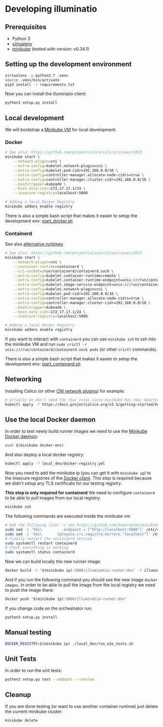 # Developing illuminatio

## Prerequisites

- Python 3
- [virtualenv](https://docs.python-guide.org/dev/virtualenvs/#lower-level-virtualenv)
- [minikube](https://github.com/kubernetes/minikube) (tested with version: v0.34.1)

## Setting up the development environment

```bash
virtualenv -p python3.7 .venv
source .venv/bin/activate
pip3 install -r requirements.txt
```

Now you can install the illuminatio client:

```bash
python3 setup.py install
```

## Local development

We will bootstrap a [Minikube VM](https://kubernetes.io/docs/setup/minikube/) for local development.

### Docker

```bash
# See also: https://github.com/projectcalico/calico/issues/1013
minikube start \
    --network-plugin=cni \
    --extra-config=kubelet.network-plugin=cni \
    --extra-config=kubelet.pod-cidr=192.168.0.0/16 \
    --extra-config=controller-manager.allocate-node-cidrs=true \
    --extra-config=controller-manager.cluster-cidr=192.168.0.0/16 \
    --bootstrapper=kubeadm \
    --host-only-cidr=172.17.17.1/24 \
    --insecure-registry=localhost:5000

# Adding a local Docker Registry
minikube addons enable registry
```

There is also a simple bash script that makes it easier to setup the development env: [start_docker.sh](../local_dev/start_docker.sh)

### Containerd

See also [alternative runtimes](https://github.com/kubernetes/minikube/blob/master/docs/alternative_runtimes.md)

```bash
# See also: https://github.com/projectcalico/calico/issues/1013
minikube start \
    --network-plugin=cni \
    --container-runtime=containerd \
    --cri-socket=/run/containerd/containerd.sock \
    --extra-config=kubelet.container-runtime=remote \
    --extra-config=kubelet.container-runtime-endpoint=unix:///run/containerd/containerd.sock \
    --extra-config=kubelet.image-service-endpoint=unix:///run/containerd/containerd.sock \
    --extra-config=kubelet.network-plugin=cni \
    --extra-config=kubelet.pod-cidr=192.168.0.0/16 \
    --extra-config=controller-manager.allocate-node-cidrs=true \
    --extra-config=controller-manager.cluster-cidr=192.168.0.0/16 \
    --bootstrapper=kubeadm \
    --host-only-cidr=172.17.17.1/24 \
    --insecure-registry=localhost:5000

# Adding a local Docker Registry
minikube addons enable registry
```

If you want to interact with `containerd` you can use `minikube ssh` to ssh into the minikube VM and run `sudo crictl -r unix:///run/containerd/containerd.sock pods` (or other `crictl` commands).

There is also a simple bash script that makes it easier to setup the development env: [start_containerd.sh](../local_dev/start_containerd.sh)

## Networking

Installing Calico (or other [CNI network plugins](https://kubernetes.io/docs/concepts/cluster-administration/networking/#how-to-implement-the-kubernetes-networking-model)) for example:

```bash
# actually we don't need the rbac rules since minikube has rbac deactivated per default
kubectl apply -f https://docs.projectcalico.org/v3.5/getting-started/kubernetes/installation/hosted/kubernetes-datastore/calico-networking/1.7/calico.yaml
```

## Use the local Docker daemon

In order to test newly build runner images we need to use the [Minikube Docker daemon](https://github.com/kubernetes/minikube/blob/master/docs/reusing_the_docker_daemon.md):

```bash
eval $(minikube docker-env)
```

And also deploy a local docker registry:

```bash
kubectl apply -f local_dev/docker-registry.yml
```

Now you need to add the minikube ip (you can get it with `minikube ip`) to the insecure registries of the [Docker client](https://docs.docker.com/registry/insecure/).
This step is required because we didn't setup any TLS certificate for our testing registry.

**This step is only required for containerd**
We need to configure `containerd` to be able to pull images from our local registry:

```bash
minikube ssh
```

The following commands are executed inside the minikube vm

```bash
# Add the following lines -> see https://github.com/kubernetes/minikube/issues/3444
sudo sed -i '56i\          endpoint = ["http://localhost:5000"]' /etc/containerd/config.toml
sudo sed -i '56i\       [plugins.cri.registry.mirrors."localhost"]' /etc/containerd/config.toml
# Finally restart the containerd service
sudo systemctl restart containerd
# Check everything is working
sudo systemctl status containerd
```

Now we can build locally the new runner image:

```bash
docker build -t "$(minikube ip):5000/illuminatio-runner:dev" -f illuminatio-runner.dockerfile .
```

And if you run the following command you should see the new image `docker images`.
In order to be able to pull the image from the local registry we need to push the image there:

```bash
docker push "$(minikube ip):5000/illuminatio-runner:dev"
```

If you change code on the orchestrator run:

```bash
python3 setup.py install
```

## Manual testing

```bash
DOCKER_REGISTRY=$(minikube ip) ./local_dev/run_e2e_tests.sh
```

## Unit Tests

In order to run the unit tests:

```bash
python3 setup.py test --addopts --runslow
```

## Cleanup

If you are done testing (or want to use another container runtime) just delete the current minikube cluster:

```bash
minikube delete
```
